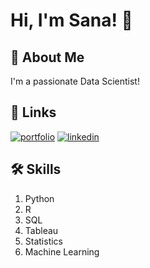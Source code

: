
# Hi, I'm Sana! 👋


## 🚀 About Me
I'm a passionate Data Scientist!


## 🔗 Links
[![portfolio](https://img.shields.io/badge/my_portfolio-000?style=for-the-badge&logo=ko-fi&logoColor=white)](https://www.datacamp.com/portfolio/sanak2)
[![linkedin](https://img.shields.io/badge/linkedin-0A66C2?style=for-the-badge&logo=linkedin&logoColor=white)](https://www.linkedin.com/in/sana-khalid-41ba491b2/)



## 🛠 Skills
1. Python
2. R
3. SQL
4. Tableau
5. Statistics
6. Machine Learning

